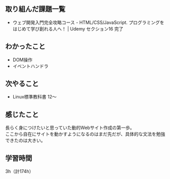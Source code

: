 ## 取り組んだ課題一覧
- ウェブ開発入門完全攻略コース - HTML/CSS/JavaScript. プログラミングをはじめて学び創れる人へ！ | Udemy セクション16 完了

## わかったこと
- DOM操作
- イベントハンドラ

## 次やること
- Linux標準教科書 12～

## 感じたこと
長らく身につけたいと思っていた動的Webサイト作成の第一歩。  
ここから自在にサイトを動かすようになるのはまだ先だが、具体的な文法を勉強できたのは大きい。


## 学習時間
3h（計174h）
